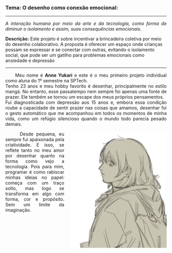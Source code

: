 ### <b>Tema: O desenho como conexão emocional</b>:
---
<p align="left" style="text-align: justify;">
<i>A interação humana por meio da arte e da tecnologia, como forma de diminuir o isolamento e assim, suas consequências emocionais.</i><br>

<b>Descrição:</b>
Este projeto é sobre incentivar a brincadeira coletiva por meio do desenho colaborativo. A proposta é oferecer um espaço onde crianças possam se expressar e se conectar com outras, evitando o isolamento social, que pode ser um gatilho para problemas emocionais como ansiedade e depressão </p>
<hr>

<p align="left" style="text-align: justify;">
    &nbsp;&nbsp;&nbsp;&nbsp; Meu nome é <b>Anne Yukari</b> e este é o meu primeiro projeto individual como aluna do 1º semestre na SPTech.<br> 
    Tenho 23 anos e meu hobby favorito é desenhar, principalmente no estilo mangá. No entanto, esse passatempo nem sempre foi apenas uma fonte de prazer. Ele também se tornou um escape dos meus próprios pensamentos.<br> 
    Fui diagnosticada com depressão aos 15 anos e, embora essa condição roube a capacidade de sentir prazer nas coisas que amamos, desenhar foi o gesto automático que me acompanhou em todos os momentos de minha vida, como um refúgio silencioso quando o mundo todo parecia pesado demais.
</p>

<img align="right" style="margin-left: 20px" alt="image-gif" width="300" src="image/gif.gif">

<p align="left" style="text-align: justify;">
    &nbsp;&nbsp;&nbsp;&nbsp; Desde pequena, eu sempre fui apaixonada pela criatividade. E isso, se reflete tanto no meu amor por desenhar quanto na forma como vejo a tecnologia. Pois para mim, programar é como rabiscar minhas ideias no papel: começa com um traço solto, mas logo se transforma em algo com forma, cor e propósito. Sem um limite da imaginação.
</p>


